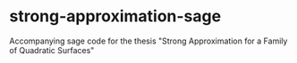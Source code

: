 # strong-approximation-sage
Accompanying sage code for the thesis "Strong Approximation for a Family of Quadratic Surfaces"
